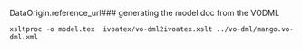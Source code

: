 DataOrigin.reference_url### generating the model doc from the VODML

```shell
xsltproc -o model.tex  ivoatex/vo-dml2ivoatex.xslt ../vo-dml/mango.vo-dml.xml
```
